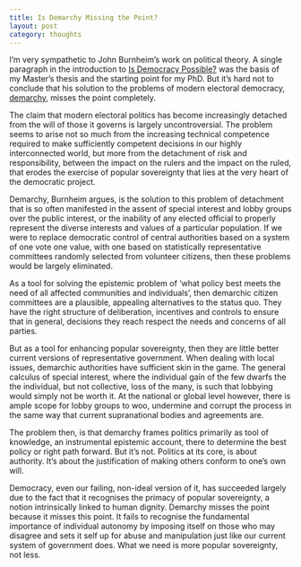 ```yaml
---
title: Is Demarchy Missing the Point?
layout: post
category: thoughts
---
```


I’m very sympathetic to John Burnheim’s work on political theory. A single paragraph in the introduction to [Is Democracy Possible?](http://setis.library.usyd.edu.au/democracy/) was the basis of my Master’s thesis and the starting point for my PhD. But it’s hard not to conclude that his solution to the problems of modern electoral democracy, [demarchy](http://en.wikipedia.org/wiki/Demarchy), misses the point completely.

The claim that modern electoral politics has become increasingly detached from the will of those it governs is largely uncontroversial. The problem seems to arise not so much from the increasing technical competence required to make sufficiently competent decisions in our highly interconnected world, but more from the detachment of risk and responsibility, between the impact on the rulers and the impact on the ruled, that erodes the exercise of popular sovereignty that lies at the very heart of the democratic project.

Demarchy, Burnheim argues, is the solution to this problem of detachment that is so often manifested in the assent of special interest and lobby groups over the public interest, or the inability of any elected official to properly represent the diverse interests and values of a particular population. If we were to replace democratic control of central authorities based on a system of one vote one value, with one based on statistically representative committees randomly selected from volunteer citizens, then these problems would be largely eliminated.

As a tool for solving the epistemic problem of ‘what policy best meets the need of all affected communities and individuals’, then demarchic citizen committees are a plausible, appealing alternatives to the status quo. They have the right structure of deliberation, incentives and controls to ensure that in general, decisions they reach respect the needs and concerns of all parties.

But as a tool for enhancing popular sovereignty, then they are little better current versions of representative government. When dealing with local issues, demarchic authorities have sufficient skin in the game. The general calculus of special interest, where the individual gain of the few dwarfs the the individual, but not collective, loss of the many, is such that lobbying would simply not be worth it. At the national or global level however, there is ample scope for lobby groups to woo, undermine and corrupt the process in the same way that current supranational bodies and agreements are.

The problem then, is that demarchy frames politics primarily as tool of knowledge, an instrumental epistemic account, there to determine the best policy or right path forward. But it’s not. Politics at its core, is about authority. It’s about the justification of making others conform to one’s own will.

Democracy, even our failing, non-ideal version of it, has succeeded largely due to the fact that it recognises the primacy of popular sovereignty, a notion intrinsically linked to human dignity. Demarchy misses the point because it misses this point. It fails to recognise the fundamental importance of individual autonomy by imposing itself on those who may disagree and sets it self up for abuse and manipulation just like our current system of government does. What we need is more popular sovereignty, not less.
